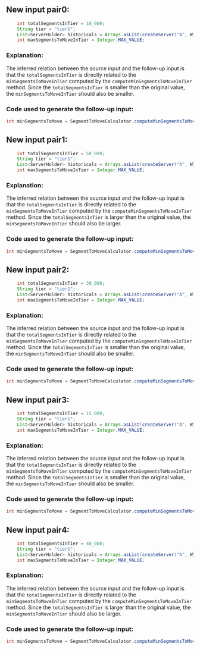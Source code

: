 ## New input pair0:
```java
    int totalSegmentsInTier = 10_000;
    String tier = "tier1";
    List<ServerHolder> historicals = Arrays.asList(createServer("A", WIKI_SEGMENTS), createServer("B", WIKI_SEGMENTS));
    int maxSegmentsToMoveInTier = Integer.MAX_VALUE;
```
### Explanation:
The inferred relation between the source input and the follow-up input is that the `totalSegmentsInTier` is directly related to the `minSegmentsToMoveInTier` computed by the `computeMinSegmentsToMoveInTier` method. Since the `totalSegmentsInTier` is smaller than the original value, the `minSegmentsToMoveInTier` should also be smaller.

### Code used to generate the follow-up input:
```java
int minSegmentsToMove = SegmentToMoveCalculator.computeMinSegmentsToMoveInTier(totalSegmentsInTier);
```

## New input pair1:
```java
    int totalSegmentsInTier = 50_000;
    String tier = "tier1";
    List<ServerHolder> historicals = Arrays.asList(createServer("A", WIKI_SEGMENTS), createServer("B", WIKI_SEGMENTS));
    int maxSegmentsToMoveInTier = Integer.MAX_VALUE;
```
### Explanation:
The inferred relation between the source input and the follow-up input is that the `totalSegmentsInTier` is directly related to the `minSegmentsToMoveInTier` computed by the `computeMinSegmentsToMoveInTier` method. Since the `totalSegmentsInTier` is larger than the original value, the `minSegmentsToMoveInTier` should also be larger.

### Code used to generate the follow-up input:
```java
int minSegmentsToMove = SegmentToMoveCalculator.computeMinSegmentsToMoveInTier(totalSegmentsInTier);
```

## New input pair2:
```java
    int totalSegmentsInTier = 30_000;
    String tier = "tier1";
    List<ServerHolder> historicals = Arrays.asList(createServer("A", WIKI_SEGMENTS), createServer("B", WIKI_SEGMENTS));
    int maxSegmentsToMoveInTier = Integer.MAX_VALUE;
```
### Explanation:
The inferred relation between the source input and the follow-up input is that the `totalSegmentsInTier` is directly related to the `minSegmentsToMoveInTier` computed by the `computeMinSegmentsToMoveInTier` method. Since the `totalSegmentsInTier` is smaller than the original value, the `minSegmentsToMoveInTier` should also be smaller.

### Code used to generate the follow-up input:
```java
int minSegmentsToMove = SegmentToMoveCalculator.computeMinSegmentsToMoveInTier(totalSegmentsInTier);
```

## New input pair3:
```java
    int totalSegmentsInTier = 15_000;
    String tier = "tier1";
    List<ServerHolder> historicals = Arrays.asList(createServer("A", WIKI_SEGMENTS), createServer("B", WIKI_SEGMENTS));
    int maxSegmentsToMoveInTier = Integer.MAX_VALUE;
```
### Explanation:
The inferred relation between the source input and the follow-up input is that the `totalSegmentsInTier` is directly related to the `minSegmentsToMoveInTier` computed by the `computeMinSegmentsToMoveInTier` method. Since the `totalSegmentsInTier` is smaller than the original value, the `minSegmentsToMoveInTier` should also be smaller.

### Code used to generate the follow-up input:
```java
int minSegmentsToMove = SegmentToMoveCalculator.computeMinSegmentsToMoveInTier(totalSegmentsInTier);
```

## New input pair4:
```java
    int totalSegmentsInTier = 40_000;
    String tier = "tier1";
    List<ServerHolder> historicals = Arrays.asList(createServer("A", WIKI_SEGMENTS), createServer("B", WIKI_SEGMENTS));
    int maxSegmentsToMoveInTier = Integer.MAX_VALUE;
```
### Explanation:
The inferred relation between the source input and the follow-up input is that the `totalSegmentsInTier` is directly related to the `minSegmentsToMoveInTier` computed by the `computeMinSegmentsToMoveInTier` method. Since the `totalSegmentsInTier` is larger than the original value, the `minSegmentsToMoveInTier` should also be larger.

### Code used to generate the follow-up input:
```java
int minSegmentsToMove = SegmentToMoveCalculator.computeMinSegmentsToMoveInTier(totalSegmentsInTier);
```
